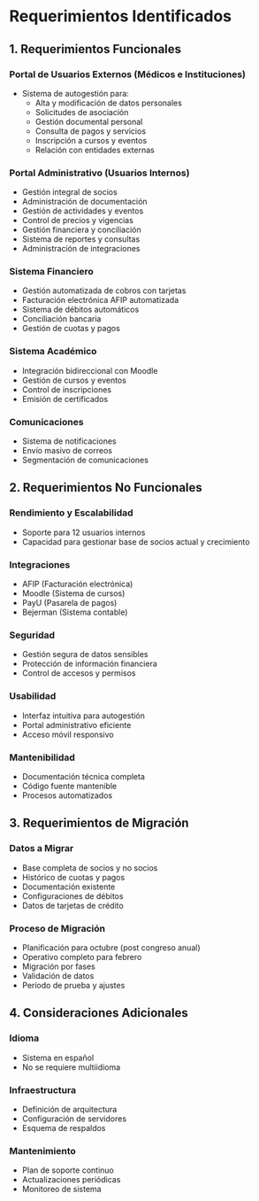 # Requerimientos Identificados

## 1. Requerimientos Funcionales

### Portal de Usuarios Externos (Médicos e Instituciones)
- Sistema de autogestión para:
  - Alta y modificación de datos personales
  - Solicitudes de asociación
  - Gestión documental personal
  - Consulta de pagos y servicios
  - Inscripción a cursos y eventos
  - Relación con entidades externas

### Portal Administrativo (Usuarios Internos)
- Gestión integral de socios
- Administración de documentación
- Gestión de actividades y eventos
- Control de precios y vigencias
- Gestión financiera y conciliación
- Sistema de reportes y consultas
- Administración de integraciones

### Sistema Financiero
- Gestión automatizada de cobros con tarjetas
- Facturación electrónica AFIP automatizada
- Sistema de débitos automáticos
- Conciliación bancaria
- Gestión de cuotas y pagos

### Sistema Académico
- Integración bidireccional con Moodle
- Gestión de cursos y eventos
- Control de inscripciones
- Emisión de certificados

### Comunicaciones
- Sistema de notificaciones
- Envío masivo de correos
- Segmentación de comunicaciones

## 2. Requerimientos No Funcionales

### Rendimiento y Escalabilidad
- Soporte para 12 usuarios internos
- Capacidad para gestionar base de socios actual y crecimiento

### Integraciones
- AFIP (Facturación electrónica)
- Moodle (Sistema de cursos)
- PayU (Pasarela de pagos)
- Bejerman (Sistema contable)

### Seguridad
- Gestión segura de datos sensibles
- Protección de información financiera
- Control de accesos y permisos

### Usabilidad
- Interfaz intuitiva para autogestión
- Portal administrativo eficiente
- Acceso móvil responsivo

### Mantenibilidad
- Documentación técnica completa
- Código fuente mantenible
- Procesos automatizados

## 3. Requerimientos de Migración

### Datos a Migrar
- Base completa de socios y no socios
- Histórico de cuotas y pagos
- Documentación existente
- Configuraciones de débitos
- Datos de tarjetas de crédito

### Proceso de Migración
- Planificación para octubre (post congreso anual)
- Operativo completo para febrero
- Migración por fases
- Validación de datos
- Período de prueba y ajustes

## 4. Consideraciones Adicionales

### Idioma
- Sistema en español
- No se requiere multiidioma

### Infraestructura
- Definición de arquitectura
- Configuración de servidores
- Esquema de respaldos

### Mantenimiento
- Plan de soporte continuo
- Actualizaciones periódicas
- Monitoreo de sistema

